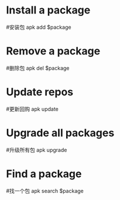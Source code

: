 # Install a package
#安装包
apk add $package

# Remove a package
#删除包
apk del $package

# Update repos
#更新回购
apk update

# Upgrade all packages
#升级所有包
apk upgrade

# Find a package
#找一个包
apk search $package
